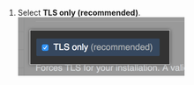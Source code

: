 1. Select **TLS only (recommended)**.
  ![Checkbox to choose TLS only](/assets/images/enterprise/management-console/tls-only.png)
